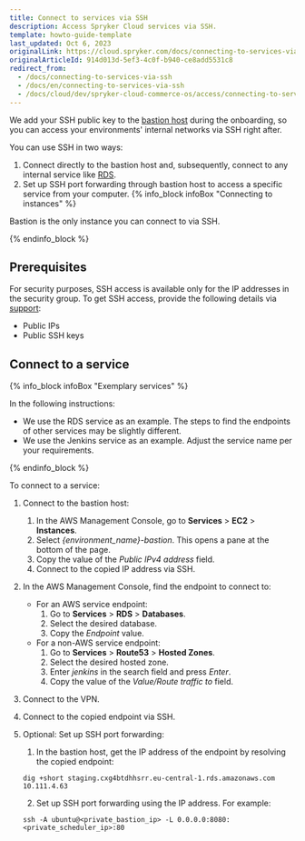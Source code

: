 ```yaml
---
title: Connect to services via SSH
description: Access Spryker Cloud services via SSH.
template: howto-guide-template
last_updated: Oct 6, 2023
originalLink: https://cloud.spryker.com/docs/connecting-to-services-via-ssh
originalArticleId: 914d013d-5ef3-4c0f-b940-ce8add5531c8
redirect_from:
  - /docs/connecting-to-services-via-ssh
  - /docs/en/connecting-to-services-via-ssh
  - /docs/cloud/dev/spryker-cloud-commerce-os/access/connecting-to-services-via-ssh.html
---
```


We add your SSH public key to the [bastion host](https://docs.aws.amazon.com/quickstart/latest/linux-bastion/overview.html) during the onboarding, so you can access your environments' internal networks via SSH right after.

You can use SSH in two ways:

1. Connect directly to the bastion host and, subsequently, connect to any internal service like [RDS](https://docs.aws.amazon.com/AmazonRDS/latest/UserGuide/Welcome.html).
2. Set up SSH port forwarding through bastion host to access a specific service from your computer.
{% info_block infoBox "Connecting to instances" %}

Bastion is the only instance you can connect to via SSH.

{% endinfo_block %}

## Prerequisites
For security purposes, SSH access is available only for the IP addresses in the security group. To get SSH access, provide the following details via [support](https://spryker.force.com/support/s/):

* Public IPs
* Public SSH keys

## Connect to a service

{% info_block infoBox "Exemplary services" %}

In the following instructions:

* We use the RDS service as an example. The steps to find the endpoints of other services may be slightly different.
* We use the Jenkins service as an example. Adjust the service name per your requirements.

{% endinfo_block %}



To connect to a service:

1. Connect to the bastion host:
    1. In the AWS Management Console, go to **Services** > **EC2** > **Instances**.
    2. Select *{environment_name}-bastion*.
        This opens a pane at the bottom of the page.
    3. Copy the value of the *Public IPv4 address* field.
    4. Connect to the copied IP address via SSH.
2. In the AWS Management Console, find the endpoint to connect to:
    * For an AWS service endpoint:
        1. Go to **Services** > **RDS** > **Databases**.
        2. Select the desired database.
        3. Copy the *Endpoint* value.
   * For a non-AWS service endpoint:
        1. Go to **Services** > **Route53** > **Hosted Zones**.
        2. Select the desired hosted zone.
        3. Enter *jenkins* in the search field and press *Enter*.
        4. Copy the value of the *Value/Route traffic to* field.

3. Connect to the VPN.
4. Connect to the copied endpoint via SSH.

5. Optional: Set up SSH port forwarding:
    1. In the bastion host, get the IP address of the endpoint by resolving the copied endpoint:
    ```shell
    dig +short staging.cxg4btdhhsrr.eu-central-1.rds.amazonaws.com
    10.111.4.63
    ```
    2. Set up SSH port forwarding using the IP address. For example:
    ```shell
    ssh -A ubuntu@<private_bastion_ip> -L 0.0.0.0:8080:<private_scheduler_ip>:80
    ```
